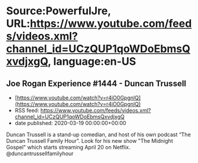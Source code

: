 # Source:PowerfulJre, URL:https://www.youtube.com/feeds/videos.xml?channel_id=UCzQUP1qoWDoEbmsQxvdjxgQ, language:en-US

## Joe Rogan Experience #1444 - Duncan Trussell
 - [https://www.youtube.com/watch?v=r4iO0GpgnlQ](https://www.youtube.com/watch?v=r4iO0GpgnlQ)
 - RSS feed: https://www.youtube.com/feeds/videos.xml?channel_id=UCzQUP1qoWDoEbmsQxvdjxgQ
 - date published: 2020-03-19 00:00:00+00:00

Duncan Trussell is a stand-up comedian, and host of his own podcast “The Duncan Trussell Family Hour”. Look for his new show "The Midnight Gospel" which starts streaming April 20 on Netflix. @duncantrussellfamilyhour

